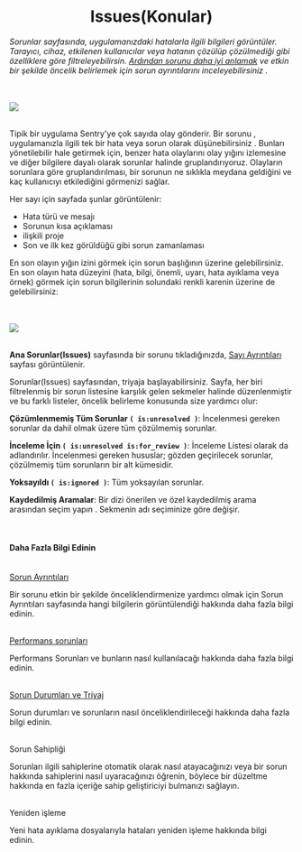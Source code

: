 <h1 align="center">Issues(Konular)</h1>

<i>Sorunlar sayfasında, uygulamanızdaki hatalarla ilgili bilgileri görüntüler. Tarayıcı, cihaz, etkilenen kullanıcılar veya hatanın çözülüp çözülmediği gibi özelliklere göre filtreleyebilirsin.</i>
<i><a href="/sentry-tr/issues/states-triage">Ardından sorunu daha iyi anlamak</a> ve etkin bir şekilde öncelik belirlemek için sorun ayrıntılarını inceleyebilirsiniz .</i>

<br>
<br>

<img src="https://docs.sentry.io/static/82ad1e96dbc3a0b3f93b336b26be937c/89305/issues-homepage.png">

<br>
<br>

<p>Tipik bir uygulama Sentry'ye çok sayıda olay gönderir. Bir sorunu , uygulamanızla ilgili tek bir hata veya sorun olarak düşünebilirsiniz . Bunları yönetilebilir hale getirmek için, benzer hata olaylarını olay yığını izlemesine ve diğer bilgilere dayalı olarak sorunlar halinde gruplandırıyoruz. Olayların sorunlara göre gruplandırılması, bir sorunun ne sıklıkla meydana geldiğini ve kaç kullanıcıyı etkilediğini görmenizi sağlar.</p>

<p>Her sayı için sayfada şunlar görüntülenir:</p>

- Hata türü ve mesajı
- Sorunun kısa açıklaması
- ilişkili proje
- Son ve ilk kez görüldüğü gibi sorun zamanlaması

<p>En son olayın yığın izini görmek için sorun başlığının üzerine gelebilirsiniz. En son olayın hata düzeyini (hata, bilgi, önemli, uyarı, hata ayıklama veya örnek) görmek için sorun bilgilerinin solundaki renkli karenin üzerine de gelebilirsiniz:</p>

<br>
<br>

<img src="https://docs.sentry.io/static/615a610f0793a4eaa3cce34fde7cb734/c0388/error-level-icon.png">

<br>
<br>

<p><strong>Ana Sorunlar(Issues)</strong> sayfasında bir sorunu tıkladığınızda, <a href="/sentry-tr/issues/issue-details/home">Sayı Ayrıntıları</a> sayfası görüntülenir.</p>

<p>Sorunlar(Issues) sayfasından, triyaja başlayabilirsiniz. Sayfa, her biri filtrelenmiş bir sorun listesine karşılık gelen sekmeler halinde düzenlenmiştir ve bu farklı listeler, öncelik belirleme konusunda size yardımcı olur:</p>

<p><strong>Çözümlenmemiş Tüm Sorunlar <code>( is:unresolved )</code></strong>: İncelenmesi gereken sorunlar da dahil olmak üzere tüm çözülmemiş sorunlar.</p>
<p><strong>İnceleme İçin <code>( is:unresolved is:for_review )</code></strong>: İnceleme Listesi olarak da adlandırılır. İncelenmesi gereken hususlar; gözden geçirilecek sorunlar, çözülmemiş tüm sorunların bir alt kümesidir.</p>
<p><strong>Yoksayıldı <code>( is:ignored )</code></strong>: Tüm yoksayılan sorunlar.</p>
<p><strong>Kaydedilmiş Aramalar</strong>: Bir dizi önerilen ve özel kaydedilmiş arama arasından seçim yapın . Sekmenin adı seçiminize göre değişir.</p>

<br>
<h4>Daha Fazla Bilgi Edinin</h4>
<br>
<a href="/sentry-tr/issues/issue-details/home">Sorun Ayrıntıları</a>
<p>Bir sorunu etkin bir şekilde önceliklendirmenize yardımcı olmak için Sorun Ayrıntıları sayfasında hangi bilgilerin görüntülendiği hakkında daha fazla bilgi edinin.</p>
<br>
<a href="/sentry-tr/issues/performance-issues">Performans sorunları</a>
<p>Performans Sorunları ve bunların nasıl kullanılacağı hakkında daha fazla bilgi edinin.</p>
<br>
<a href="/sentry-tr/issues/states-triage">Sorun Durumları ve Triyaj</a>
<p>Sorun durumları ve sorunların nasıl önceliklendirileceği hakkında daha fazla bilgi edinin.</p>
<br>
<a>Sorun Sahipliği</a>
<p>Sorunları ilgili sahiplerine otomatik olarak nasıl atayacağınızı veya bir sorun hakkında sahiplerini nasıl uyaracağınızı öğrenin, böylece bir düzeltme hakkında en fazla içeriğe sahip geliştiriciyi bulmanızı sağlayın.</p>
<br>
<a>Yeniden işleme</a>
<p>Yeni hata ayıklama dosyalarıyla hataları yeniden işleme hakkında bilgi edinin.</p>